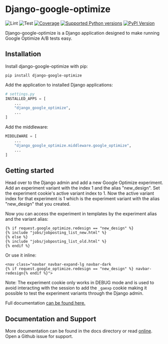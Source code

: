 # Django-google-optimize

![Lint](https://github.com/adinhodovic/django-google-optimize/workflows/Test/badge.svg)
![Test](https://github.com/adinhodovic/django-google-optimize/workflows/Lint/badge.svg)
[![Coverage](https://codecov.io/gh/adinhodovic/django-google-optimize/branch/master/graphs/badge.svg)](https://codecov.io/gh/adinhodovic/django-google-optimize/branch/master)
[![Supported Python versions](https://img.shields.io/pypi/pyversions/django-google-optimize.svg)](https://pypi.org/project/django-google-optimize/)
[![PyPI Version](https://img.shields.io/pypi/v/django-google-optimize.svg?style=flat)](https://pypi.org/project/django-google-optimize/)

Django-google-optimize is a Django application designed to make running Google Optimize A/B tests easy.

## Installation

Install django-google-optimize with pip:

`pip install django-google-optimize`

Add the application to installed Django applications:

```py
# settings.py
INSTALLED_APPS = [
    ...
    "django_google_optimize",
    ...
]
```

Add the middleware:

```py
MIDDLEWARE = [
    ...
    "django_google_optimize.middleware.google_optimize",
    ...
]
```

## Getting started

Head over to the Django admin and add a new Google Optimize experiment. Add an experiment variant with the index 1 and the alias "new_design". Set the experiment cookie's active variant index to 1. Now the active variant index for that experiment is 1 which is the experiment variant with the alias "new_design" that you created.

Now you can access the experiment in templates by the experiment alias and the variant alias:

```django
{% if request.google_optimize.redesign == "new_design" %}
{% include "jobs/jobposting_list_new.html" %}
{% else %}
{% include "jobs/jobposting_list_old.html" %}
{% endif %}
```

Or use it inline:

```django
<nav class="navbar navbar-expand-lg navbar-dark
{% if request.google_optimize.redesign == "new_design" %} navbar-redesign{% endif %}">
```

Note: The experiment cookie only works in DEBUG mode and is used to avoid interacting with the session to add the `_gaexp` cookie making it possible to test the experiment variants through the Django admin.

Full documentation [can be found here.](https://django-google-optimize.readthedocs.io/en/latest/)

## Documentation and Support

More documentation can be found in the docs directory or read [online](https://django-google-optimize.readthedocs.io/en/latest/). Open a Github issue for support.
